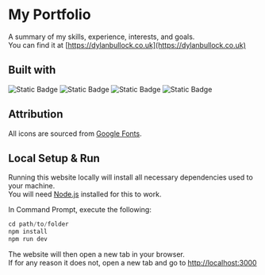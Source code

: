 # My Portfolio

A summary of my skills, experience, interests, and goals. \
You can find it at [https://dylanbullock.co.uk](https://dylanbullock.co.uk)

## Built with

![Static Badge](https://img.shields.io/badge/Vite-646CFF?style=for-the-badge&logo=Vite&logoColor=white)
![Static Badge](https://shields.io/badge/TypeScript-3178C6?logo=TypeScript&logoColor=FFF&style=flat-square)
![Static Badge](https://shields.io/badge/react-black?logo=react&style=for-the-badge)
![Static Badge](https://img.shields.io/badge/Tailwind_CSS-grey?style=for-the-badge&logo=tailwind-css&logoColor=38B2AC)

## Attribution

All icons are sourced from [Google Fonts](https://fonts.google.com/icons).

## Local Setup & Run

Running this website locally will install all necessary dependencies used to your machine. \
You will need [Node.js](https://nodejs.org/en) installed for this to work.

In Command Prompt, execute the following:

```js
cd path/to/folder
npm install
npm run dev
```

The website will then open a new tab in your browser. \
If for any reason it does not, open a new tab and go to [http://localhost:3000](http://localhost:3000)
